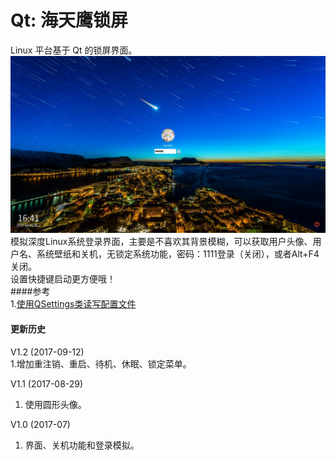 # Qt: 海天鹰锁屏
Linux 平台基于 Qt 的锁屏界面。
![alt](preview.jpg)    
模拟深度Linux系统登录界面，主要是不喜欢其背景模糊，可以获取用户头像、用户名、系统壁纸和关机，无锁定系统功能，密码：1111登录（关闭），或者Alt+F4关闭。  
设置快捷键启动更方便哦！  
####参考  
1.[使用QSettings类读写配置文件](https://rekols.github.io/2017/03/29/Qt%E4%B8%AD%E4%BD%BF%E7%94%A8QSettings%E7%B1%BB%E8%AF%BB%E5%86%99%E9%85%8D%E7%BD%AE%E6%96%87%E4%BB%B6/)
#### 更新历史
V1.2 (2017-09-12)  
1.增加重注销、重启、待机、休眠、锁定菜单。

V1.1 (2017-08-29)  
1. 使用圆形头像。

V1.0 (2017-07)  
1. 界面、关机功能和登录模拟。